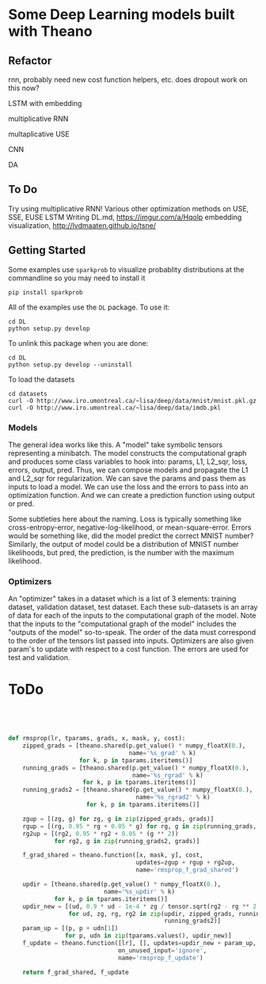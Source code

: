 # Some Deep Learning models built with Theano


## Refactor


rnn, probably need new cost function helpers, etc.
does dropout work on this now?

LSTM with embedding

multiplicative RNN

multaplicative USE

CNN

DA





## To Do

Try using multiplicative RNN!
Various other optimization methods on USE, SSE, EUSE
LSTM
Writing DL.md, https://imgur.com/a/Hqolp
embedding visualization, http://lvdmaaten.github.io/tsne/


## Getting Started

Some examples use `sparkprob` to visualize probablity distributions at the commandline so you may need to install it

    pip install sparkprob

All of the examples use the `DL` package. To use it:
  
    cd DL
    python setup.py develop

To unlink this package when you are done:

    cd DL
    python setup.py develop --uninstall

To load the datasets

    cd datasets
    curl -O http://www.iro.umontreal.ca/~lisa/deep/data/mnist/mnist.pkl.gz
    curl -O http://www.iro.umontreal.ca/~lisa/deep/data/imdb.pkl


### Models

The general idea works like this. A "model" take symbolic tensors representing a minibatch. The model constructs the computational graph and produces some class variables to hook into: params, L1, L2_sqr, loss, errors, output, pred. Thus, we can compose models and propagate the L1 and L2_sqr for regularization. We can save the params and pass them as inputs to load a model. We can use the loss and the errors to pass into an optimization function. And we can create a prediction function using output or pred.

Some subtleties here about the naming. Loss is typically something like cross-entropy-error, negative-log-likelihood, or mean-square-error. Errors would be something like, did the model predict the correct MNIST number? Similarly, the output of model could be a distribution of MNIST number likelihoods, but pred, the prediction, is the number with the maximum likelihood.

### Optimizers

An "optimizer" takes in a dataset which is a list of 3 elements: training dataset, validation dataset, test dataset. Each these sub-datasets is an array of data for each of the inputs to the computational graph of the model. Note that the inputs to the "computational graph of the model" includes the "outputs of the model" so-to-speak. The order of the data must correspond to the order of the tensors list passed into inputs. Optimizers are also given param's to update with respect to a cost function. The errors are used for test and validation.






# ToDo

```python




def rmsprop(lr, tparams, grads, x, mask, y, cost):
    zipped_grads = [theano.shared(p.get_value() * numpy_floatX(0.),
                                  name='%s_grad' % k)
                    for k, p in tparams.iteritems()]
    running_grads = [theano.shared(p.get_value() * numpy_floatX(0.),
                                   name='%s_rgrad' % k)
                     for k, p in tparams.iteritems()]
    running_grads2 = [theano.shared(p.get_value() * numpy_floatX(0.),
                                    name='%s_rgrad2' % k)
                      for k, p in tparams.iteritems()]

    zgup = [(zg, g) for zg, g in zip(zipped_grads, grads)]
    rgup = [(rg, 0.95 * rg + 0.05 * g) for rg, g in zip(running_grads, grads)]
    rg2up = [(rg2, 0.95 * rg2 + 0.05 * (g ** 2))
             for rg2, g in zip(running_grads2, grads)]

    f_grad_shared = theano.function([x, mask, y], cost,
                                    updates=zgup + rgup + rg2up,
                                    name='rmsprop_f_grad_shared')

    updir = [theano.shared(p.get_value() * numpy_floatX(0.),
                           name='%s_updir' % k)
             for k, p in tparams.iteritems()]
    updir_new = [(ud, 0.9 * ud - 1e-4 * zg / tensor.sqrt(rg2 - rg ** 2 + 1e-4))
                 for ud, zg, rg, rg2 in zip(updir, zipped_grads, running_grads,
                                            running_grads2)]
    param_up = [(p, p + udn[1])
                for p, udn in zip(tparams.values(), updir_new)]
    f_update = theano.function([lr], [], updates=updir_new + param_up,
                               on_unused_input='ignore',
                               name='rmsprop_f_update')

    return f_grad_shared, f_update
```